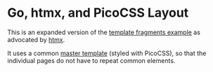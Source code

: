 # Go, htmx, and PicoCSS Layout

This is an expanded version of the [template fragments example](https://gist.github.com/benpate/f92b77ea9b3a8503541eb4b9eb515d8a) as advocated by [htmx](https://htmx.org/essays/template-fragments/).

It uses a common [master template](master.html.tmpl) (styled with PicoCSS), so that the individual pages do not have to repeat common elements.
